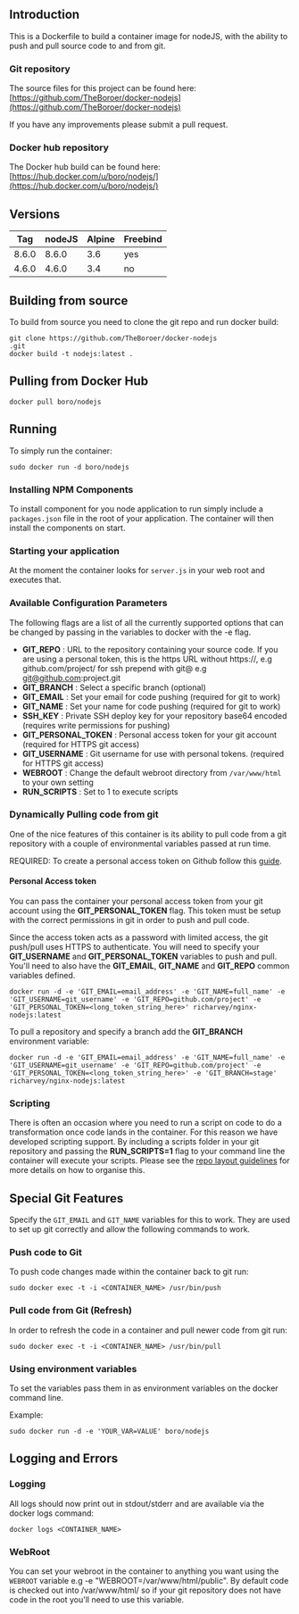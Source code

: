## Introduction
This is a Dockerfile to build a container image for nodeJS, with the ability to push and pull source code to and from git.

### Git repository
The source files for this project can be found here: [https://github.com/TheBoroer/docker-nodejs](https://github.com/TheBoroer/docker-nodejs)

If you have any improvements please submit a pull request.
### Docker hub repository
The Docker hub build can be found here: [https://hub.docker.com/u/boro/nodejs/](https://hub.docker.com/u/boro/nodejs/)
## Versions
| Tag | nodeJS | Alpine | Freebind |
|-----|--------|--------|----------|
| 8.6.0 | 8.6.0 | 3.6 | yes |
| 4.6.0 | 4.6.0 | 3.4 | no |

## Building from source
To build from source you need to clone the git repo and run docker build:
```
git clone https://github.com/TheBoroer/docker-nodejs
.git
docker build -t nodejs:latest .
```

## Pulling from Docker Hub
```
docker pull boro/nodejs
```

## Running
To simply run the container:
```
sudo docker run -d boro/nodejs
```

### Installing NPM Components
To install component for you node application to run simply include a ```packages.json``` file in the root of your application. The container will then install the components on start.
### Starting your application
At the moment the container looks for ```server.js``` in your web root and executes that.
### Available Configuration Parameters
The following flags are a list of all the currently supported options that can be changed by passing in the variables to docker with the -e flag.

 - **GIT_REPO** : URL to the repository containing your source code. If you are using a personal token, this is the https URL without https://, e.g github.com/project/ for ssh prepend with git@ e.g git@github.com:project.git
 - **GIT_BRANCH** : Select a specific branch (optional)
 - **GIT_EMAIL** : Set your email for code pushing (required for git to work)
 - **GIT_NAME** : Set your name for code pushing (required for git to work)
 - **SSH_KEY** : Private SSH deploy key for your repository base64 encoded (requires write permissions for pushing)
 - **GIT_PERSONAL_TOKEN** : Personal access token for your git account (required for HTTPS git access)
 - **GIT_USERNAME** : Git username for use with personal tokens. (required for HTTPS git access)
 - **WEBROOT** : Change the default webroot directory from `/var/www/html` to your own setting
 - **RUN_SCRIPTS** : Set to 1 to execute scripts


### Dynamically Pulling code from git
One of the nice features of this container is its ability to pull code from a git repository with a couple of environmental variables passed at run time.

REQUIRED: To create a personal access token on Github follow this [guide](https://help.github.com/articles/creating-an-access-token-for-command-line-use/).

#### Personal Access token

You can pass the container your personal access token from your git account using the __GIT_PERSONAL_TOKEN__ flag. This token must be setup with the correct permissions in git in order to push and pull code.

Since the access token acts as a password with limited access, the git push/pull uses HTTPS to authenticate. You will need to specify your __GIT_USERNAME__ and __GIT_PERSONAL_TOKEN__ variables to push and pull. You'll need to also have the __GIT_EMAIL__, __GIT_NAME__ and __GIT_REPO__ common variables defined.

```
docker run -d -e 'GIT_EMAIL=email_address' -e 'GIT_NAME=full_name' -e 'GIT_USERNAME=git_username' -e 'GIT_REPO=github.com/project' -e 'GIT_PERSONAL_TOKEN=<long_token_string_here>' richarvey/nginx-nodejs:latest
```

To pull a repository and specify a branch add the __GIT_BRANCH__ environment variable:
```
docker run -d -e 'GIT_EMAIL=email_address' -e 'GIT_NAME=full_name' -e 'GIT_USERNAME=git_username' -e 'GIT_REPO=github.com/project' -e 'GIT_PERSONAL_TOKEN=<long_token_string_here>' -e 'GIT_BRANCH=stage' richarvey/nginx-nodejs:latest
```

### Scripting
There is often an occasion where you need to run a script on code to do a transformation once code lands in the container. For this reason we have developed scripting support. By including a scripts folder in your git repository and passing the __RUN_SCRIPTS=1__ flag to your command line the container will execute your scripts. Please see the [repo layout guidelines](docs/repo_layout.md) for more details on how to organise this.

## Special Git Features
Specify the ```GIT_EMAIL``` and ```GIT_NAME``` variables for this to work. They are used to set up git correctly and allow the following commands to work.

### Push code to Git
To push code changes made within the container back to git run:
```
sudo docker exec -t -i <CONTAINER_NAME> /usr/bin/push
```

### Pull code from Git (Refresh)
In order to refresh the code in a container and pull newer code from git run:
```
sudo docker exec -t -i <CONTAINER_NAME> /usr/bin/pull
```

### Using environment variables

To set the variables pass them in as environment variables on the docker command line.

Example:
```
sudo docker run -d -e 'YOUR_VAR=VALUE' boro/nodejs
```

## Logging and Errors

### Logging
All logs should now print out in stdout/stderr and are available via the docker logs command:
```
docker logs <CONTAINER_NAME>
```
### WebRoot
You can set your webroot in the container to anything you want using the ```WEBROOT``` variable e.g -e "WEBROOT=/var/www/html/public". By default code is checked out into /var/www/html/ so if your git repository does not have code in the root you'll need to use this variable.
